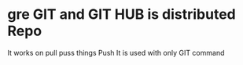 # gre GIT and GIT HUB is distributed Repo
It works on pull puss  things
Push 
It is used with only GIT command
